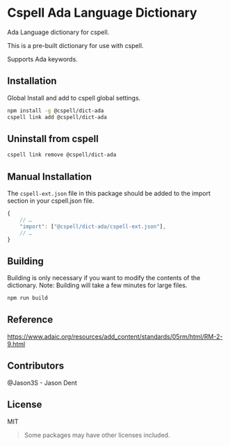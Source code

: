 # Cspell Ada Language Dictionary

Ada Language dictionary for cspell.

This is a pre-built dictionary for use with cspell.

Supports Ada keywords.

## Installation

Global Install and add to cspell global settings.

```sh
npm install -g @cspell/dict-ada
cspell link add @cspell/dict-ada
```

## Uninstall from cspell

```sh
cspell link remove @cspell/dict-ada
```

## Manual Installation

The `cspell-ext.json` file in this package should be added to the import section in your cspell.json file.

```javascript
{
    // …
    "import": ["@cspell/dict-ada/cspell-ext.json"],
    // …
}
```

## Building

Building is only necessary if you want to modify the contents of the dictionary. Note: Building will take a few minutes for large files.

```sh
npm run build
```

## Reference

https://www.adaic.org/resources/add_content/standards/05rm/html/RM-2-9.html

## Contributors

@Jason3S - Jason Dent

## License

MIT

> Some packages may have other licenses included.
